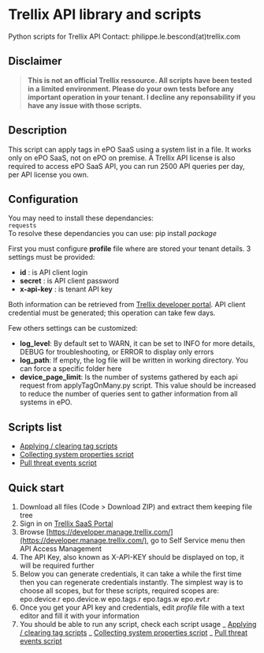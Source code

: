 # Trellix API library and scripts

Python scripts for Trellix API 
Contact: philippe.le.bescond(at)trellix.com

## Disclaimer

>**This is not an official Trellix ressource. All scripts have been tested in a limited environment. Please do your own tests before any important operation in your tenant. I decline any reponsability if you have any issue with those scripts.**

## Description

This script can apply tags in ePO SaaS using a system list in a file. It works only on ePO SaaS, not on ePO on premise. A Trellix API license is also required to access ePO SaaS API, you can run 2500 API queries per day, per API license you own.

## Configuration

You may need to install these dependancies:  
```requests```  
To resolve these dependancies you can use: pip install *package*

First you must configure **profile** file where are stored your tenant details. 3 settings must be provided:
* **id** : is API client login
* **secret** : is API client password
* **x-api-key** : is tenant API key

Both information can be retrieved from [Trellix developer portal](https://developer.manage.trellix.com/mvision/selfservice/access_manag).
API client credential must be generated; this operation can take few days.

Few others settings can be customized:
* **log_level**: By default set to WARN, it can be set to INFO for more details, DEBUG for troubleshooting, or ERROR to display only errors
* **log_path**: If empty, the log file will be written in working directory. You can force a specific folder here
* **device_page_limit**: Is the number of systems gathered by each api request from applyTagOnMany.py script. This value should be increased to reduce the number of queries sent to gather information from all systems in ePO.

## Scripts list

* [Applying / clearing tag scripts](applyTag)
* [Collecting system properties script](systemProperties)
* [Pull threat events script](pullEvents)

## Quick start

1. Download all files (Code > Download ZIP) and extract them keeping file tree
2. Sign in on [Trellix SaaS Portal](https://auth.ui.trellix.com)
3. Browse [https://developer.manage.trellix.com/](https://developer.manage.trellix.com/), go to Self Service menu then API Access Management
4. The API Key, also known as X-API-KEY should be displayed on top, it will be required further
5. Below you can generate credentials, it can take a while the first time then you can regenerate credentials instantly. The simplest way is to choose all scopes, but for these scripts, required scopes are: epo.device.r epo.device.w epo.tags.r epo.tags.w epo.evt.r
6. Once you get your API key and credentials, edit *profile* file with a text editor and fill it with your information
7. You should be able to run any script, check each script usage
    _ [Applying / clearing tag scripts](applyTag)
    _ [Collecting system properties script](systemProperties)
    _ [Pull threat events script](pullEvents)

